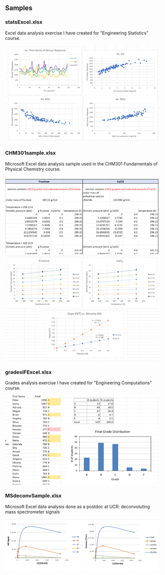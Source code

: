 ## Samples 


### statsExcel.xlsx
Excel data analysis exercise I have created for "Engineering Statistics" course.

![stats](images/stats.png)

### CHM301sample.xlsx  
Microsoft Excel data analysis sample used in the CHM301 Fundamentals of Physical Chemistry course.  

![pchem1](images/301_1.png)  
![pchem2](images/301_2.png)


### gradesIFExcel.xlsx
Grades analysis exercise I have created for "Engineering Computations" course.  

![engcomp](images/comp.png)

### MSdeconvSample.xlsx  
Microsoft Excel data analysis done as a postdoc at UCR: deconvoluting mass spectrometer signals  

![deconv](images/deconv.png)


